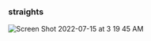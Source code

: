 ### straights

![Screen Shot 2022-07-15 at 3 19 45 AM](https://user-images.githubusercontent.com/90419652/179172670-cc29ff2a-2184-4284-916f-16799484873a.png)
